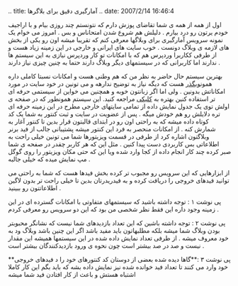 .. title: آمارگیری دقیق برای بلاگرها .. date: 2007/2/14 16:46:4

اول از همه از همه ی شما تقاضای پوزش دارم که نتونستم چند روزی بیام و با
اراجیف خودم یرتون رو درد بیارم . دلیلش هم شروع شدن امتحاناس و بس . امروز
می خوام یک نمونه سرویس آمارگیری برای وبلاگها معرفی کنم که تقریبا میشه
اون رو یکی از بخش های لازمه ی وبلاگ دونست . خوب سایت های ایرانی و خارجی
در این زمینه زیاد هست و از طرفی ککاربرا وردپرس هم که با امکانات تو کار
وردپرس نیازی به این سیستم ها ندارند اما کاربرانی که در سیستمهای دیگر
وبلاگ دارند حتما به چنین چیزی نیاز دارند .

بهترین سیستم حال حاضر به نظر من که هم وطنی هست و امکانات نسبتا کاملی
داره همون[وبگذر](http://webgozar.com/) هست که دیگه نیاز به توضیح ندارهه
و می تونین در خود سایت در مورد امکاناتش بدونین . ولی اما اگر زبانتون
خوبه و همچنین می خواین از سیستمی حرفه ای تر استفاده کنین بهتره به
[کلیکی](http://www.getclicky.com/) مراجعه کنید. این سیستم همونطور که در
صفحه ی اولش توی یک جدول نمایش داده از تمامی سایتهای خارجی مطرح در این
زمینه حرفه ای تره دلایلش رو هم خودش میگه . پس از عضویت در سایت و ثبت
کنتور به شما یک کد کوتاه داده میشه که به راحتی اون رو در ابتدای قالبتون
قرار بدین تا کنتور آغار به شمارش کنه . از امکانات منحصر به فرد این کنتور
میشه پشتیبانی جالب از فید برنر وبلاگتون اشاره کرد از طرفی در قسمت
ویزیتورها شما می تونین خیلی راحت به اطلاعاتی بس کاربردی دست پیدا کنین .
مثل این که هر کاربر چقدر در صفحه ی شما صبر کرده چند کار انجام داده از
کجا وارد شده ویا این که حتی مکان ویزیتور را روی گوگل مپ نمایش میده که
خیلی جالبه .

از ابزارهایی که این سرویس رو مجبوب تر کرده بخش فیدها هست که شما به راحتی
می توانید فیدهای خروجی را دریافت کرده و به فیدریدرتان بدین تا خیلی راحت
تر بدون لاگین اطلاعاتتون رو ببینید .

پی نوشت ۱ : توجه داشته باشید که سیستمهای متفاوتی با امکانات گسترده ای در
این زمینه وجود داره این فقط نظر شخصی من بود که این دو سرویس رو معرفی
کردم .

پی نوشت ۲ : توجه داشته باشین که این تعداد بازدیدهای شما نیست که نشانگر
محبوبتر بودن وبلاگ شما میشه بلکه مطلبهاتون باید مفید باشد اگر این چنین
باشد وبلاگ ود به خود معروف میشه . از طرفی تعداد نمایش داده شده در این
سیستمها همیشه این مقدار نیست و صد در صد بیشتر است چون نحوه ی ورود
بازدیدکنندگان بیشتر است .

**پی نوشت ۳ :**گاها دیده شده بعضی از دوستان کد کنتورهای خود را د فیدهای
خروجی خود وارد می کنند تا تعداد فید خوانده شده نیز نمایش داده بشه که
باید بگم این کار کاملا اشتباه هستش و باعث از کار افتادن فید شما میشه
